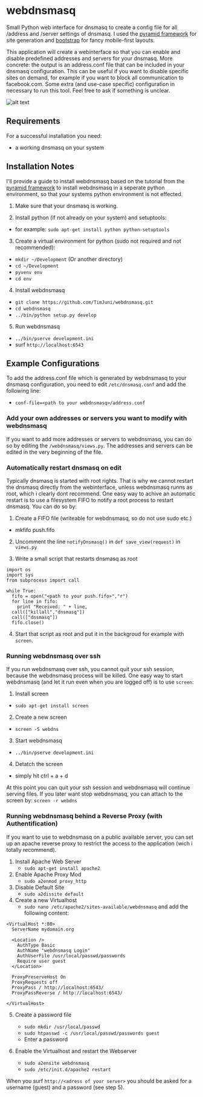 # webdnsmasq

Small Python web interface for dnsmasq to create a config file for all /address and /server settings of dnsmasq. I used the [pyramid framework](http://www.pylonsproject.org/) for site generation and [bootstrap](http://getbootstrap.com/) for fancy mobile-first layouts. 

This application will create a webinterface so that you can enable and disable predefined addresses and servers for your dnsmasq. More concrete: the output is an address.conf file that can be included in your dnsmasq configuration. This can be useful if you want to disable specific sites on demand, for example if you want to block all communication to facebook.com. Some extra (and use-case specific) configuration in necessary to run this tool. Feel free to ask if something is unclear.

![alt text](https://raw.github.com/TimJuni/webdnsmasq/master/Screenshot.png "webdnsmasq preview")

## Requirements

For a successful installation you need:
* a working dnsmasq on your system

## Installation Notes

I'll provide a guide to install webdnsmasq based on the tutorial from the [pyramid framework](http://docs.pylonsproject.org/projects/pyramid/en/1.4-branch/narr/install.html) to install webdnsmasq in a seperate python environment, so that your systems python environment is not effected.

1. Make sure that your dnsmasq is working. 

2. Install python (if not already on your system) and setuptools:
  * for example: `sudo apt-get install python python-setuptools`

3. Create a virtual environment for python (sudo not required and not recommended):
  * `mkdir ~/Development` (Or another directory)
  * `cd ~/Development`
  * `pyvenv env`
  * `cd env`

4. Install webdnsmasq
  * `git clone https://github.com/TimJuni/webdnsmasq.git`
  * `cd webdnsmasq`
  * `../bin/python setup.py develop`

5. Run webdnsmasq
  * `../bin/pserve development.ini`
  * surf `http://localhost:6543`

## Example Configurations

To add the address.conf file which is generated by webdnsmasq to your dnsmasq configuration, you need to edit `/etc/dnsmasq.conf` and add the following line:
  * `conf-file=<path to your webdnsmasq>/address.conf`

### Add your own addresses or servers you want to modify with webdnsmasq
If you want to add more addresses or servers to webdnsmasq, you can do so by editing the `/webdnsmasq/views.py`. The addresses and servers can be edited in the very beginning of the file.

### Automatically restart dnsmasq on edit
Typically dnsmasq is started with root rights. That is why we cannot restart the dnsmasq directly from the webinterface, unless webdnsmasq runns as root, which i clearly dont recommend. One easy way to achive an automatic restart is to use a filesystem FIFO to notify a root process to restart dnsmasq. You can do so by:

1. Create a FIFO file (writeable for webdnsmasq, so do not use sudo etc.)
  * mkfifo push.fifo

2. Uncomment the line `notifyDnsmasq()` in `def save_view(request)` in `views.py`

3. Write a small script that restarts dnsmasq as root
```
import os
import sys
from subprocess import call

while True:
  fifo = open("<path to your push.fifo>","r")
  for line in fifo:
    print "Received: " + line,
  call(["killall","dnsmasq"])
  call(["dnsmasq"])
  fifo.close()
``` 

4. Start that script as root and put it in the backgroud for example with `screen`.

### Running webdnsmasq over ssh
If you run webdnsmasq over ssh, you cannot quit your ssh session, because the webdnsmasq process will be killed. One easy way to start webdnsmasq (and let it run even when you are logged off) is to use `screen`:

1. Install screen
  * `sudo apt-get install screen`
2. Create a new screen
  * `screen -S webdns`
3. Start webdnsmasq
  * `../bin/pserve development.ini`
4. Detatch the screen
  * simply hit ctrl + a + d 

At this point you can quit your ssh session and webdnsmasq will continue serving files. If you later want stop webdnsmasq, you can attach to the screen by: `screen -r webdns`

### Running webdnsmasq behind a Reverse Proxy (with Authentification)
If you want to use to webdnsmasq on a public available server, you can set up an apache reverse proxy to restrict the access to the application (wich i totally recommend). 

1. Install Apache Web Server
    * `sudo apt-get install apache2`
2. Enable Apache Proxy Mod
    * `sudo a2enmod proxy_http`
3. Disable Default Site
    * `sudo a2dissite default`
4. Create a new Virtualhost
    * `sudo nano /etc/apache2/sites-available/webdnsmasq` and add the following content:
    
   
```
<VirtualHost *:80>
  ServerName mydomain.org
 
  <Location />
    AuthType Basic
    AuthName "webdnsmasq Login"
    AuthUserFile /usr/local/passwd/passwords
    Require user guest
  </Location>

  ProxyPreserveHost On
  ProxyRequests off
  ProxyPass / http://localhost:6543/
  ProxyPassReverse / http://localhost:6543/
 
</VirtualHost>
``` 

5. Create a password file
    * `sudo mkdir /usr/local/passwd`
    * `sudo htpasswd -c /usr/local/passwd/passwords guest`
    * Enter a password
    
6. Enable the Virtualhost and restart the Webserver
    * `sudo a2ensite webdnsmasq`
    * `sudo /etc/init.d/apache2 restart`
    
When you surf `http://<adress of your server>` you should be asked for a username (guest) and a password (see step 5). 
